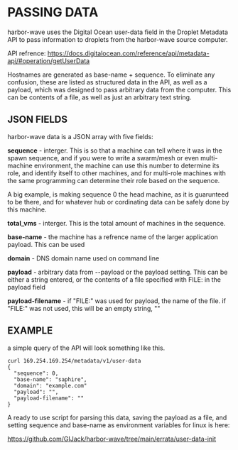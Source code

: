 PASSING DATA
============

harbor-wave uses the Digital Ocean user-data field in the Droplet Metadata API
to pass information to droplets from the harbor-wave source computer.

API refrence: https://docs.digitalocean.com/reference/api/metadata-api/#operation/getUserData

Hostnames are generated as base-name + sequence. To eliminate any confusion,
these are listed as structured data in the API, as well as a payload, which was
designed to pass arbitrary data from the computer. This can be contents of a
file, as well as just an arbitrary text string.

JSON FIELDS
------------

harbor-wave data is a JSON array with five fields:

**sequence**	- interger. This is so that a machine can tell where it was in
the spawn sequence, and if you were to write a swarm/mesh or even multi-machine
environment, the machine can use this number to determine its role, and identify
itself to other machines, and for multi-role machines with the same programming
can determine their role based on the sequence.

A big example,  is making sequence 0 the head machine, as it is guarunteed to
be there, and for whatever hub or cordinating data can be safely done by this
machine.

**total_vms**	- interger. This is the total amount of machines in the sequence.

**base-name**	- the machine has a refrence name of the larger application
payload. This can be used

**domain**	- DNS domain name used on command line

**payload**	- arbitrary data from --payload or the payload setting. This
can be either a string entered, or the contents of a file specified with FILE:
in the payload field

**payload-filename**	- if "FILE:" was used for payload, the name of the file.
if "FILE:" was not used, this will be an empty string, ""

EXAMPLE
-------
a simple query of the API will look something like this. 
```
curl 169.254.169.254/metadata/v1/user-data
{
  "sequence": 0,
  "base-name": "saphire",
  "domain": "example.com"
  "payload": "",
  "payload-filename": ""
}
```

A ready to use script for parsing this data, saving the payload as a file, and
setting sequence and base-name as environment variables for linux is here:

https://github.com/GIJack/harbor-wave/tree/main/errata/user-data-init


